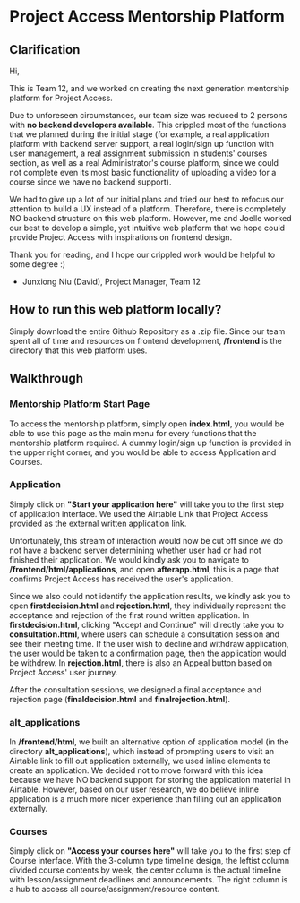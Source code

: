 # Project Access Mentorship Platform

## Clarification

Hi,

This is Team 12, and we worked on creating the next generation mentorship platform for Project Access.

Due to unforeseen circumstances, our team size was reduced to 2 persons with **no backend developers available**. This crippled most of the functions that we planned during the initial stage (for example, a real application platform with backend server support, a real login/sign up function with user management, a real assignment submission in students' courses section, as well as a real Administrator's course platform, since we could not complete even its most basic functionality of uploading a video for a course since we have no backend support).

We had to give up a lot of our initial plans and tried our best to refocus our attention to build a UX instead of a platform. Therefore, there is completely NO backend structure on this web platform. However, me and Joelle worked our best to develop a simple, yet intuitive web platform that we hope could provide Project Access with inspirations on frontend design.

Thank you for reading, and I hope our crippled work would be helpful to some degree :)

- Junxiong Niu (David), Project Manager, Team 12

## How to run this web platform locally?

Simply download the entire Github Repository as a .zip file. Since our team spent all of time and resources on frontend development, **/frontend** is the directory that this web platform uses.

## Walkthrough

### Mentorship Platform Start Page
To access the mentorship platform, simply open **index.html**, you would be able to use this page as the main menu for every functions that the mentorship platform required. A dummy login/sign up function is provided in the upper right corner, and you would be able to access Application and Courses.

### Application
Simply click on **"Start your application here"** will take you to the first step of application interface. We used the Airtable Link that Project Access provided as the external written application link. 

Unfortunately, this stream of interaction would now be cut off since we do not have a backend server determining whether user had or had not finished their application. We would kindly ask you to navigate to **/frontend/html/applications**, and open **afterapp.html**, this is a page that confirms Project Access has received the user's application. 

Since we also could not identify the application results, we kindly ask you to open **firstdecision.html** and **rejection.html**, they individually represent the acceptance and rejection of the first round written application. In **firstdecision.html**, clicking "Accept and Continue" will directly take you to **consultation.html**, where users can schedule a consultation session and see their meeting time. If the user wish to decline and withdraw application, the user would be taken to a confirmation page, then the application would be withdrew. In **rejection.html**, there is also an Appeal button based on Project Access' user journey.

After the consultation sessions, we designed a final acceptance and rejection page (**finaldecision.html** and **finalrejection.html**).

### alt_applications
In **/frontend/html**, we built an alternative option of application model (in the directory **alt_applications**), which instead of prompting users to visit an Airtable link to fill out application externally, we used inline elements to create an application. We decided not to move forward with this idea because we have NO backend support for storing the application material in Airtable. However, based on our user research, we do believe inline application is a much more nicer experience than filling out an application externally.

### Courses

Simply click on **"Access your courses here"** will take you to the first step of Course interface. With the 3-column type timeline design, the leftist column divided course contents by week, the center column is the actual timeline with lesson/assignment deadlines and announcements. The right column is a hub to access all course/assignment/resource content.
